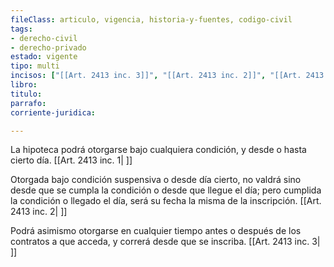 ```yaml
---
fileClass: articulo, vigencia, historia-y-fuentes, codigo-civil
tags:
- derecho-civil
- derecho-privado
estado: vigente
tipo: multi
incisos: ["[[Art. 2413 inc. 3]]", "[[Art. 2413 inc. 2]]", "[[Art. 2413 inc. 1]]"]
libro:
titulo:
parrafo:
corriente-juridica:

---
```

La hipoteca podrá otorgarse bajo cualquiera condición, y desde o hasta cierto día. [[Art. 2413 inc. 1| ]]

Otorgada bajo condición suspensiva o desde día cierto, no valdrá sino desde que se cumpla la condición o desde que llegue el día; pero cumplida la condición o llegado el día, será su fecha la misma de la inscripción. [[Art. 2413 inc. 2| ]]

Podrá asimismo otorgarse en cualquier tiempo antes o después de los contratos a que acceda, y correrá desde que se inscriba. [[Art. 2413 inc. 3| ]]